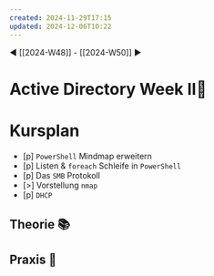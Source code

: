 ```yaml
---
created: 2024-11-29T17:15
updated: 2024-12-06T10:22
---
```

◀ [[2024-W48]] - [[2024-W50]] ▶
# Active Directory Week II🎉

# Kursplan
* [p] `PowerShell` Mindmap erweitern
* [p] Listen & `foreach` Schleife in `PowerShell`
* [p] Das `SMB` Protokoll
* [>] Vorstellung `nmap`
* [p] `DHCP`
## Theorie 📚
## Praxis 🧩
